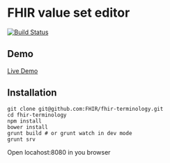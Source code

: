 FHIR value set editor
=========

[![Build Status](https://travis-ci.org/FHIR/fhir-terminology.svg)](https://travis-ci.org/FHIR/fhir-terminology)

## Demo

[Live Demo](http://fhir.github.io/fhir-terminology)

## Installation

```
git clone git@github.com:FHIR/fhir-terminology.git
cd fhir-terminology
npm install
bower install
grunt build # or grunt watch in dev mode
grunt srv
```

Open locahost:8080 in you browser


